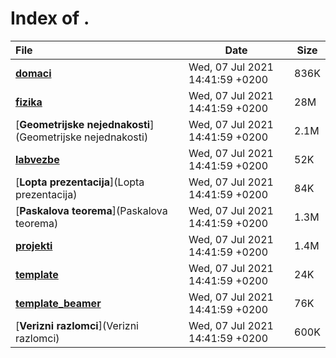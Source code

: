 # Index of .

File | Date | Size
:--- | --- | ---
[**domaci**](domaci) | Wed, 07 Jul 2021 14:41:59 +0200 | 836K
[**fizika**](fizika) | Wed, 07 Jul 2021 14:41:59 +0200 | 28M
[**Geometrijske nejednakosti**](Geometrijske nejednakosti) | Wed, 07 Jul 2021 14:41:59 +0200 | 2.1M
[**labvezbe**](labvezbe) | Wed, 07 Jul 2021 14:41:59 +0200 | 52K
[**Lopta prezentacija**](Lopta prezentacija) | Wed, 07 Jul 2021 14:41:59 +0200 | 84K
[**Paskalova teorema**](Paskalova teorema) | Wed, 07 Jul 2021 14:41:59 +0200 | 1.3M
[**projekti**](projekti) | Wed, 07 Jul 2021 14:41:59 +0200 | 1.4M
[**template**](template) | Wed, 07 Jul 2021 14:41:59 +0200 | 24K
[**template_beamer**](template_beamer) | Wed, 07 Jul 2021 14:41:59 +0200 | 76K
[**Verizni razlomci**](Verizni razlomci) | Wed, 07 Jul 2021 14:41:59 +0200 | 600K
